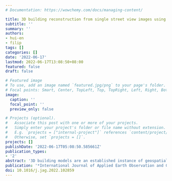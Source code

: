 ```yaml
---
# Documentation: https://wowchemy.com/docs/managing-content/

title: 3D building reconstruction from single street view images using deep learning
subtitle: ''
summary: ''
authors:
- hui-en
- filip
tags: []
categories: []
date: '2022-06-17'
lastmod: 2022-06-17T13:08:50+08:00
featured: false
draft: false

# Featured image
# To use, add an image named `featured.jpg/png` to your page's folder.
# Focal points: Smart, Center, TopLeft, Top, TopRight, Left, Right, BottomLeft, Bottom, BottomRight.
image:
  caption: ''
  focal_point: ''
  preview_only: false

# Projects (optional).
#   Associate this post with one or more of your projects.
#   Simply enter your project's folder or file name without extension.
#   E.g. `projects = ["internal-project"]` references `content/project/deep-learning/index.md`.
#   Otherwise, set `projects = []`.
projects: []
publishDate: '2022-06-17T05:08:50.585661Z'
publication_types:
- '2'
abstract: '3D building models are an established instance of geospatial information in the built environment, but their acquisition remains complex and topical. Approaches to reconstruct 3D building models often require existing building information (e.g. their footprints) and data such as point clouds, which are scarce and laborious to acquire, limiting their expansion. In parallel, street view imagery (SVI) has been gaining currency, driven by the rapid expansion in coverage and advances in computer vision (CV), but it has not been used much for generating 3D city models. Traditional approaches that can use SVI for reconstruction require multiple images, while in practice, often only few street-level images provide an unobstructed view of a building. We develop the reconstruction of 3D building models from a single street view image using image-to-mesh reconstruction techniques modified from the CV domain. We regard three scenarios: (1) standalone single-view reconstruction; (2) reconstruction aided by a top view delineating the footprint; and (3) refinement of existing 3D models, i.e. we examine the use of SVI to enhance the level of detail of block (LoD1) models, which are common. The results suggest that trained models supporting (2) and (3) are able to reconstruct the overall geometry of a building, while the first scenario may derive the approximate mass of the building, useful to infer the urban form of cities. We evaluate the results by demonstrating their usefulness for volume estimation, with mean errors of less than 10% for the last two scenarios. As SVI is now available in most countries worldwide, including many regions that do not have existing footprint and/or 3D building data, our method can derive rapidly and cost-effectively the 3D urban form from SVI without requiring any existing building information. Obtaining 3D building models in regions that hitherto did not have any, may enable a number of 3D geospatial analyses locally for the first time.'
publication: '*International Journal of Applied Earth Observation and Geoinformation*'
doi: 10.1016/j.jag.2022.102859
---
```

